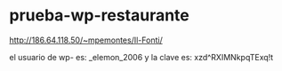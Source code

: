 # prueba-wp-restaurante

http://186.64.118.50/~mpemontes/Il-Fonti/

el usuario de wp- es: _elemon_2006
y la clave es: xzd^RXIMNkpqTExq!t

